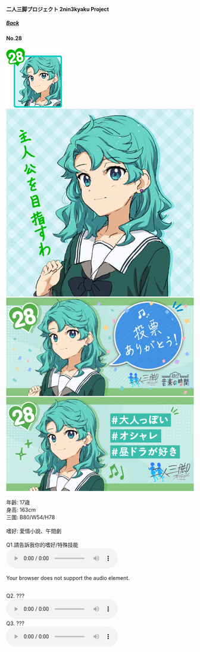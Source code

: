 #### 二人三脚プロジェクト 2nin3kyaku Project
##### [Back](2nin3kyaku_List.md)

#### No.28
<img src="../../../Img/Nanaon/2nin3kyaku/28/28_thumb.png"><br>
<img src="../../../Img/Nanaon/2nin3kyaku/28/28_main.png"><br>
<img src="../../../Img/Nanaon/2nin3kyaku/28/28_thanks.png"><br>
<img src="../../../Img/Nanaon/2nin3kyaku/28/28_desc.png"><br>
<br>
年齡: 17歳<br>
身高: 163cm<br>
三圍: B80/W54/H78<br>
<br>
嗜好: 愛情小說、午間劇<br>
<br>
Q1.請告訴我你的嗜好/特殊技能<br>
<audio controls="controls">
  <source type="audio/mp3" src="../../../Resources/2nin3kyaku/No28_voice_1.mp3"></source>
  <p>Your browser does not support the audio element.</p>
</audio><br>
Q2. ??? <br>
<audio controls="controls">
  <source type="audio/mp3" src="../../../Resources/2nin3kyaku/No28_voice_2.mp3"></source>
  <p>Your browser does not support the audio element.</p>
</audio><br>
Q3. ??? <br>
<audio controls="controls">
  <source type="audio/mp3" src="../../../Resources/2nin3kyaku/No28_voice_3.mp3"></source>
  <p>Your browser does not support the audio element.</p>
</audio><br>